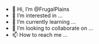 - 👋 Hi, I’m @FrugalPlains
- 👀 I’m interested in ...
- 🌱 I’m currently learning ...
- 💞️ I’m looking to collaborate on ...
- 📫 How to reach me ...

<!---
Description of FrugalPlains:
FrugalPlains/FrugalPlains is a ✨ special ✨ repository because its `README.md` (this file) appears on your GitHub profile.
You can click the Preview link to take a look at your changes.
--->
